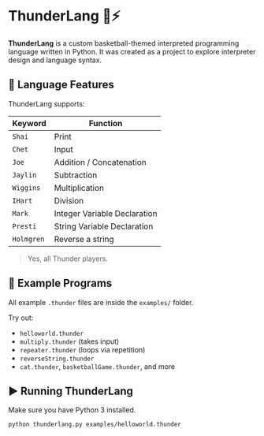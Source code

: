 # ThunderLang 🏀⚡

**ThunderLang** is a custom basketball-themed interpreted programming language written in Python. It was created as a project to explore interpreter design and language syntax.

## 🔑 Language Features

ThunderLang supports:

| Keyword     | Function                         |
|-------------|----------------------------------|
| `Shai`      | Print                            |
| `Chet`      | Input                            |
| `Joe`       | Addition / Concatenation         |
| `Jaylin`    | Subtraction                      |
| `Wiggins`   | Multiplication                   |
| `IHart`     | Division                         |
| `Mark`      | Integer Variable Declaration     |
| `Presti`    | String Variable Declaration      |
| `Holmgren`  | Reverse a string                 |

> Yes, all Thunder players.

## 🧠 Example Programs

All example `.thunder` files are inside the `examples/` folder.

Try out:
- `helloworld.thunder`
- `multiply.thunder` (takes input)
- `repeater.thunder` (loops via repetition)
- `reverseString.thunder`
- `cat.thunder`, `basketballGame.thunder`, and more

## ▶️ Running ThunderLang

Make sure you have Python 3 installed.

```bash
python thunderlang.py examples/helloworld.thunder
